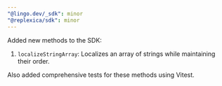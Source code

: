 ```yaml
---
"@lingo.dev/_sdk": minor
"@replexica/sdk": minor
---
```


Added new methods to the SDK:

1. `localizeStringArray`: Localizes an array of strings while maintaining their order.

Also added comprehensive tests for these methods using Vitest.
